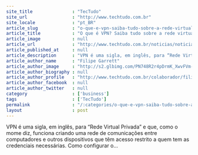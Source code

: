 ```yaml
---
site_title               : "TecTudo"
site_url                 : "http://www.techtudo.com.br"
site_locale              : "pt_BR"
article_slug             : "o-que-e-vpn-saiba-tudo-sobre-a-rede-virtual-privada"
article_title            : "O que é VPN? Saiba tudo sobre a rede virtual privada"
article_image            : null
article_url              : "http://www.techtudo.com.br/noticias/noticia/2015/11/o-que-e-vpn-saiba-tudo-sobre-rede-virtual-privada.html"
article_published_at     : null
article_description      : "VPN é uma sigla, em inglês, para “Rede Virtual Privada” e que, como o mome diz, funciona criando uma rede de comunicações entre computadores e outros dispositivos que têm acesso restrito a quem tem as credenciais necessárias. Como configurar o..."
article_author_name      : "Filipe Garrett"
article_author_image     : "http://s2.glbimg.com/PN748R2r4pDrmK_XwvFVm-sqy_g=/30x30/s2.glbimg.com/hRaJeTYDNYVEOBys-smuQ-4jMBI=/140x140/s.glbimg.com/po/tt2/f/original/2013/11/12/filipe-garrett-colab.jpg.jpeg"
article_author_biography : null
article_author_profile   : "http://www.techtudo.com.br/colaborador/filipe-garrett.html"
article_author_facebook  : null
article_author_twitter   : null
category                 : ['business']
tags                     : ['TecTudo']
permalink                : "/:categories/o-que-e-vpn-saiba-tudo-sobre-a-rede-virtual-privada/"
layout                   : post
---
```


VPN é uma sigla, em inglês, para “Rede Virtual Privada” e que, como o mome diz, funciona criando uma rede de comunicações entre computadores e outros dispositivos que têm acesso restrito a quem tem as credenciais necessárias. Como configurar o...
